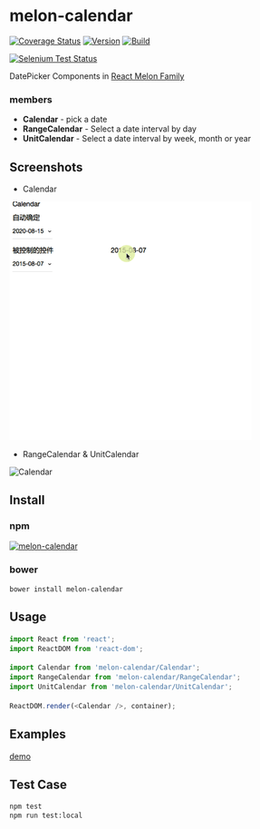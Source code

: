 # melon-calendar

[![Coverage Status](https://coveralls.io/repos/github/react-melon/melon-calendar/badge.svg?branch=master)](https://coveralls.io/github/react-melon/melon-calendar?branch=master)
[![Version](https://badge.fury.io/js/melon-calendar.svg)](https://www.npmjs.com/package/melon-calendar)
[![Build](https://travis-ci.org/react-melon/melon-calendar.svg?style=flat-square)](https://travis-ci.org/react-melon/melon-calendar)

[![Selenium Test Status](https://saucelabs.com/browser-matrix/melon-calendar.svg)](https://saucelabs.com/u/melon-calendar)

DatePicker Components in [React Melon Family](http://react-melon.github.io/melon/)

### members

* **Calendar** - pick a date
* **RangeCalendar** - Select a date interval by day
* **UnitCalendar** - Select a date interval by week, month or year

## Screenshots

* Calendar

![Calendar](./example/screenshots/calendar-web.gif)

* RangeCalendar & UnitCalendar

![Calendar](./example/screenshots/rangecalendar.gif)

## Install

### npm

[![melon-calendar](https://nodei.co/npm/melon-calendar.png)](https://npmjs.org/package/melon-calendar)

### bower

```
bower install melon-calendar
```

## Usage

```js
import React from 'react';
import ReactDOM from 'react-dom';

import Calendar from 'melon-calendar/Calendar';
import RangeCalendar from 'melon-calendar/RangeCalendar';
import UnitCalendar from 'melon-calendar/UnitCalendar';

ReactDOM.render(<Calendar />, container);
```

## Examples

[demo](http://react-melon.github.io/melon/#/components?name=Calendar)

## Test Case

```
npm test
npm run test:local
```
